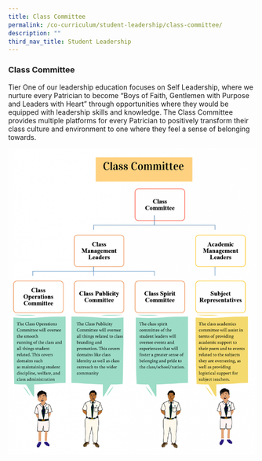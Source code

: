 ```yaml
---
title: Class Committee
permalink: /co-curriculum/student-leadership/class-committee/
description: ""
third_nav_title: Student Leadership
---
```

### **Class Committee**

Tier One of our leadership education focuses on Self Leadership, where we nurture every Patrician to become “Boys of Faith, Gentlemen with Purpose and Leaders with Heart” through opportunities where they would be equipped with leadership skills and knowledge. The Class Committee provides multiple platforms for every Patrician to positively transform their class culture and environment to one where they feel a sense of belonging towards.

![](/images/Class%20Comm.png)